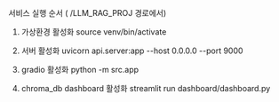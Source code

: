 서비스 실행 순서 ( /LLM_RAG_PROJ 경로에서)

1. 가상환경 활성화
source venv/bin/activate 

2. 서버 활성화
uvicorn api.server:app --host 0.0.0.0 --port 9000

3. gradio 활성화
python -m src.app

4. chroma_db dashboard 활성화
streamlit run dashboard/dashboard.py